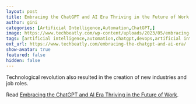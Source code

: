 ```yaml
---
layout: post
title: Embracing the ChatGPT and AI Era Thriving in the Future of Work
author: gini
categories: [Artificial Intelligence,Automation,ChatGPT,]
image: https://www.techbeatly.com/wp-content/uploads/2023/05/embracing-the-chatgpt-and-ai-era-2-1024x576.png
tags: [artificial intelligence,automation,chatgpt,devops,artificial interlligence,chatgpt,chatgpt job issue,embracing the chatgpt and ai era,it jobs and chatgpt,]
ext_url: https://www.techbeatly.com/embracing-the-chatgpt-and-ai-era/
show-avatar: true
featured: false
hidden: false
---
```


Technological revolution also resulted in the creation of new industries and job roles.

Read [Embracing the ChatGPT and AI Era Thriving in the Future of Work](https://www.techbeatly.com/embracing-the-chatgpt-and-ai-era/).